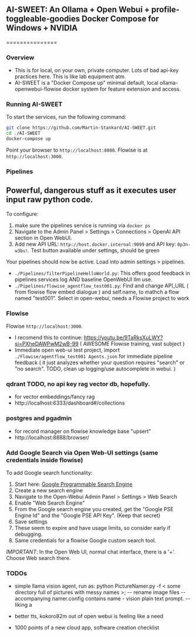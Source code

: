 ## AI-SWEET: An Ollama + Open Webui + profile-toggleable-goodies Docker Compose for Windows + NVIDIA 
===============

### Overview
- This is for local, on your own, private computer. Lots of bad api-key practices here. This is like lab equipment atm.
- AI-SWEET is a "Docker Compose up" minimal default, local ollama-openwebui-flowise docker system  for feature extension and access. 

### Running AI-SWEET

To start the services, run the following command:
```bash
git clone https://github.com/Martin-Stankard/AI-SWEET.git
cd ./AI-SWEET
docker-compose up
```
Point your browser to `http://localhost:8080`.
Flowise is at `http://localhost:3000`.

### Pipelines
## Powerful, dangerous stuff as it executes user input raw python code.

To configure:
1. make sure the pipelines service is running via ```docker ps```
1. Navigate to the Admin Panel > Settings > Connections > OpenAI API section in Open WebUI.
2. Add new API URL: `http://host.docker.internal:9099` and API key: `0p3n-w3bu!`. Test button available under settings, should be green

Your pipelines should now be active. Load into admin settings > pipelines. 
- `./Pipelines/filterPipelineHelloWorld.py`: This offers good feedback in pipelines services log AND baseline OpenWebUI llm use. 
- `./Pipelines/flowise_agentflow_test001.py`: Find and change API_URL ( from flowise flow embed dialogue ) and self.name, to mathch a flow named "test001". Select in open-webui, needs a Flowise project to work

### Flowise

Flowise `http://localhost:3000`. 
- I recomend this to continue: https://youtu.be/9TaRksXuLWY?si=PXheDAWPwM2wB-99 ( AWESOME Flowise training, vast subject )
- Immediate open web-ui test project, import `./Flowise/agentflow_test001 Agents.json` for immediate pipeline feedback ( it just analyzes  whether your question requires "search" or "no search". TODO, clean up logging/use autocomplete in webui. )

### qdrant TODO, no api key rag vector db, hopefully.
 - for vector embeddings/fancy rag
 - http://localhost:6333/dashboard#/collections

 ### postgres and pgadmin
 - for record manager on flowise knowledge base "upsert"
 - http://localhost:8888/browser/     

### Add Google Search via Open Web-UI settings (same credentials inside flowise)
To add Google search functionality:
1. Start here: [Google Programmable Search Engine](https://programmablesearchengine.google.com/about/)
2. Create a new search engine
3. Navigate to the Open-Webui Admin Panel > Settings > Web Search
4. Enable "Web Search Engine"
5. From the Google search engine you created, get the "Google PSE Engine Id" and the "Google PSE API Key". (Keep that secret)
6. Save settings
7. These seem to expire and have usage limits, so consider early if debugging.
8. Same credentials for a flowise Google custom search tool.

*IMPORTANT*: In the Open Web UI, normal chat interface, there is a '+'. Choose Web search there.

### TODOs
- simple llama vision agent, run as: python PictureNamer.py -f < some directory full of pictures with messy names >; 
-- rename image files
-- accompanying namer.config contains name - vision plain text prompt.
-- liking a 

- better tts, kokoro82m out of open webui is feeling like a need

- 1000 points of a new cloud app, software creation checklist 